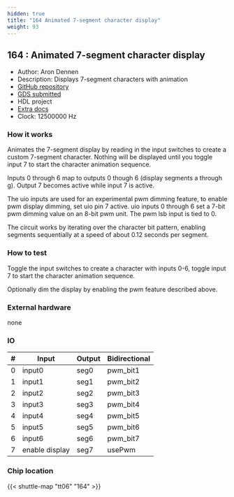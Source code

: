 ```yaml
---
hidden: true
title: "164 Animated 7-segment character display"
weight: 93
---
```


## 164 : Animated 7-segment character display

* Author: Aron Dennen
* Description: Displays 7-segment characters with animation
* [GitHub repository](https://github.com/adennen/tt06-arond-project)
* [GDS submitted](https://github.com/adennen/tt06-arond-project/actions/runs/8758050586)
* HDL project
* [Extra docs]()
* Clock: 12500000 Hz

<!---

This file is used to generate your project datasheet. Please fill in the information below and delete any unused
sections.

You can also include images in this folder and reference them in the markdown. Each image must be less than
512 kb in size, and the combined size of all images must be less than 1 MB.
-->


### How it works

Animates the 7-segment display by reading in the input switches to create a custom 7-segment character. Nothing will be displayed until you toggle input 7 to start the character animation sequence.

Inputs 0 through 6 map to outputs 0 though 6 (display segments a through g). Output 7 becomes active while input 7 is active.

The uio inputs are used for an experimental pwm dimming feature, to enable pwm display dimming, set uio pin 7 active. uio inputs 0 through 6 set a 7-bit pwm dimming value on an 8-bit pwm unit. The pwm lsb input is tied to 0.

The circuit works by iterating over the character bit pattern, enabling segments sequentially at a speed of about 0.12 seconds per segment.

### How to test

Toggle the input switches to create a character with inputs 0-6, toggle input 7 to start the character animation sequence.

Optionally dim the display by enabling the pwm feature described above.

### External hardware

none


### IO

| #             | Input    | Output   | Bidirectional   |
| ------------- | -------- | -------- | --------------- |
| 0 | input0  | seg0  | pwm_bit1        |
| 1 | input1  | seg1  | pwm_bit2        |
| 2 | input2  | seg2  | pwm_bit3        |
| 3 | input3  | seg3  | pwm_bit4        |
| 4 | input4  | seg4  | pwm_bit5        |
| 5 | input5  | seg5  | pwm_bit6        |
| 6 | input6  | seg6  | pwm_bit7        |
| 7 | enable display  | seg7  | usePwm        |


### Chip location

{{< shuttle-map "tt06" "164" >}}
